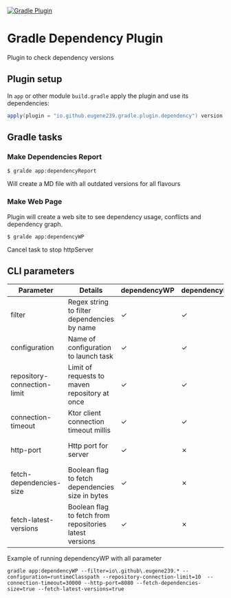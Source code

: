 [![Gradle Plugin](https://img.shields.io/gradle-plugin-portal/v/io.github.eugene239.gradle.plugin.dependency)](https://plugins.gradle.org/plugin/io.github.eugene239.gradle.plugin.dependency)

# Gradle Dependency Plugin

Plugin to check dependency versions

## Plugin setup

In `app` or other module `build.gradle` apply the plugin and use its dependencies:

```gradle
apply(plugin = "io.github.eugene239.gradle.plugin.dependency") version $latest
```

## Gradle tasks

### Make Dependencies Report

```shell
$ gralde app:dependencyReport
```

Will create a MD file with all outdated versions for all flavours

### Make Web Page

Plugin will create a web site to see dependency usage, conflicts and dependency graph.

```shell
$ gralde app:dependencyWP
```

Cancel task to stop httpServer

## CLI parameters

| Parameter                   | Details                                                 | dependencyWP | dependencyReport | Example                      | Default            | 
|-----------------------------|---------------------------------------------------------|--------------|------------------|------------------------------|--------------------|
| filter                      | Regex string to filter dependencies by name             | &check;      | &check;          | io\\.github\\.eugene239.*    |                    |
| configuration               | Name of configuration to launch task                    | &check;      | &check;          | defaultDebugRuntimeClasspath |                    |
| repository-connection-limit | Limit of requests to maven repository at once           | &check;      | &check;          | 10                           | 20                 |
| connection-timeout          | Ktor client connection timeout millis                   | &check;      | &check;          | 10000                        | 10000              |
| http-port                   | Http port for server                                    | &check;      | &cross;          | 8080                         | Random unused port |  
| fetch-dependencies-size     | Boolean flag to fetch dependencies size in bytes        | &check;      | &cross;          | true                         | false              |
| fetch-latest-versions       | Boolean flag to fetch from repositories latest versions | &check;      | &cross;          | true                         | false              |

Example of running dependencyWP with all parameter
```shell
gradle app:dependencyWP --filter=io\.github\.eugene239.* --configuration=runtimeClasspath --repository-connection-limit=10  --connection-timeout=30000 --http-port=8080 --fetch-dependencies-size=true --fetch-latest-versions=true 
```
